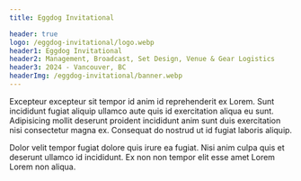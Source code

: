```yaml
---
title: Eggdog Invitational

header: true
logo: /eggdog-invitational/logo.webp
header1: Eggdog Invitational
header2: Management, Broadcast, Set Design, Venue & Gear Logistics
header3: 2024 - Vancouver, BC
headerImg: /eggdog-invitational/banner.webp
---
```


<script language='ts' setup>
import ImageViewer from "../.vitepress/components/ImageViewer.vue";
</script>

Excepteur excepteur sit tempor id anim id reprehenderit ex Lorem. Sunt incididunt fugiat aliquip ullamco aute quis id exercitation aliqua eu sunt. Adipisicing mollit deserunt proident incididunt anim sunt duis exercitation nisi consectetur magna ex. Consequat do nostrud ut id fugiat laboris aliquip.

Dolor velit tempor fugiat dolore quis irure ea fugiat. Nisi anim culpa quis et deserunt ullamco id incididunt. Ex non non tempor elit esse amet Lorem Lorem non aliqua.